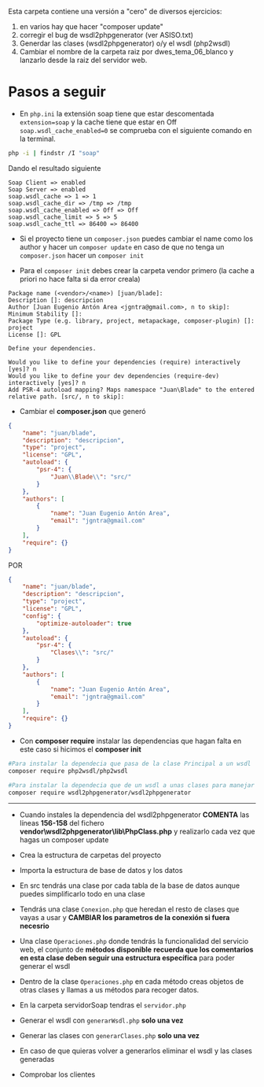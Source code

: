 Esta carpeta contiene una versión a "cero" de diversos ejercicios:
1. en varios hay que hacer "composer update"
2. corregir el bug de wsdl2phpgenerator  (ver ASISO.txt)
3. Generdar las clases (wsdl2phpgenerator) o/y el wsdl (php2wsdl)
4. Cambiar el nombre de la carpeta raiz por dwes_tema_06_blanco y lanzarlo desde la raiz del servidor web.

# Pasos a seguir
* En ``php.ini`` la extensión soap tiene que estar descomentada ``extension=soap`` y la cache tiene que estar en Off ``soap.wsdl_cache_enabled=0`` se comprueba con el siguiente comando en la terminal.
```bash
php -i | findstr /I "soap"
```
Dando el resultado siguiente
```
Soap Client => enabled
Soap Server => enabled
soap.wsdl_cache => 1 => 1
soap.wsdl_cache_dir => /tmp => /tmp
soap.wsdl_cache_enabled => Off => Off
soap.wsdl_cache_limit => 5 => 5
soap.wsdl_cache_ttl => 86400 => 86400
```

* Si el proyecto tiene un ```composer.json``` puedes cambiar el name como los author y hacer un ```composer update``` en caso de que no tenga un ``composer.json`` hacer un ```composer init```

* Para el ``composer init`` debes crear la carpeta vendor primero (la cache a priori no hace falta si da error creala)
```
Package name (<vendor>/<name>) [juan/blade]: 
Description []: descripcion
Author [Juan Eugenio Antón Area <jgntra@gmail.com>, n to skip]: 
Minimum Stability []: 
Package Type (e.g. library, project, metapackage, composer-plugin) []: project
License []: GPL

Define your dependencies.

Would you like to define your dependencies (require) interactively [yes]? n
Would you like to define your dev dependencies (require-dev) interactively [yes]? n
Add PSR-4 autoload mapping? Maps namespace "Juan\Blade" to the entered relative path. [src/, n to skip]:
```

* Cambiar el **composer.json** que generó
```json
{
    "name": "juan/blade",
    "description": "descripcion",
    "type": "project",
    "license": "GPL",
    "autoload": {
        "psr-4": {
            "Juan\\Blade\\": "src/"
        }
    },
    "authors": [
        {
            "name": "Juan Eugenio Antón Area",
            "email": "jgntra@gmail.com"
        }
    ],
    "require": {}
}
```

POR

```json
{
    "name": "juan/blade",
    "description": "descripcion",
    "type": "project",
    "license": "GPL",
    "config": {
        "optimize-autoloader": true
    },
    "autoload": {
        "psr-4": {
            "Clases\\": "src/"
        }
    },
    "authors": [
        {
            "name": "Juan Eugenio Antón Area",
            "email": "jgntra@gmail.com"
        }
    ],
    "require": {}
}
```
* Con **composer require** instalar las dependencias que hagan falta en este caso si hicimos el **composer init** 
```bash
#Para instalar la dependecia que pasa de la clase Principal a un wsdl
composer require php2wsdl/php2wsdl
```
```bash
#Para instalar la dependecia que de un wsdl a unas clases para manejar el codigo
composer require wsdl2phpgenerator/wsdl2phpgenerator
```

---
* Cuando instales la dependencia del wsdl2phpgenerator **COMENTA**
 las líneas **156-158** del fichero
**vendor\wsdl2phpgenerator\lib\PhpClass.php**
 y realizarlo cada vez que hagas un composer update

 * Crea la estructura de carpetas del proyecto

* Importa la estructura de base de datos y los datos

 * En src tendrás una clase por cada tabla de la base de datos aunque puedes simplificarlo todo en una clase

* Tendrás una clase ``Conexion.php`` que heredan el resto de clases que vayas a usar y **CAMBIAR los parametros de la conexión si fuera necesrio**

* Una clase ``Operaciones.php`` donde tendrás la funcionalidad del servicio web, el conjunto de **métodos disponible** **recuerda que los comentarios en esta clase deben seguir una estructura específica** para poder generar el wsdl

* Dentro de la clase ``Operaciones.php`` en cada método creas objetos de otras clases y llamas a us métodos para recoger datos.

* En la carpeta servidorSoap tendras el ``servidor.php``

* Generar el wsdl con ``generarWsdl.php`` **solo una vez**

* Generar las clases con ``generarClases.php`` **solo una vez**

* En caso de que quieras volver a generarlos eliminar el wsdl y las clases generadas

* Comprobar los clientes
